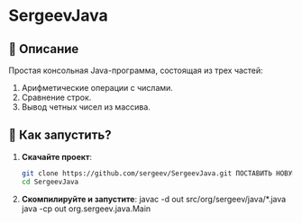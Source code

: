 # SergeevJava

## 📜 Описание
Простая консольная Java-программа, состоящая из трех частей:
1. Арифметические операции с числами.
2. Сравнение строк.
3. Вывод четных чисел из массива.

## 🚀 Как запустить?
1. **Скачайте проект**:
   ```sh
   git clone https://github.com/sergeev/SergeevJava.git ПОСТАВИТЬ НОВУЮ ССЫЛКУ
   cd SergeevJava

2. **Скомпилируйте и запустите**:
   javac -d out src/org/sergeev/java/*.java
   java -cp out org.sergeev.java.Main